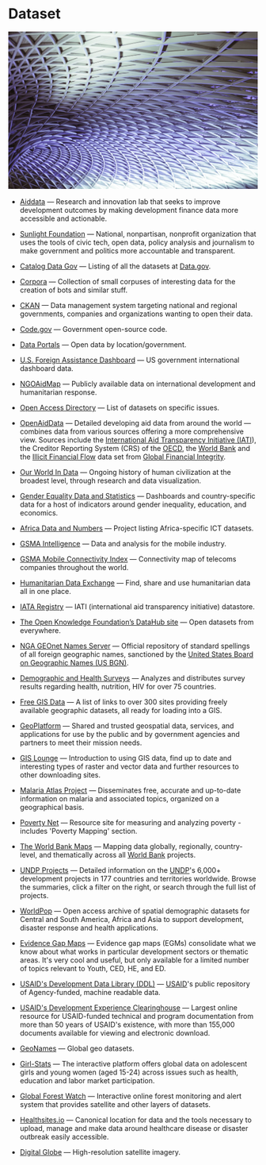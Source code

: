# Dataset

![dataset](../images/dataset.jpg)

- [Aiddata](http://aiddata.org) — Research and innovation lab that seeks to improve development outcomes by making development finance data more accessible and actionable.

- [Sunlight Foundation](https://sunlightfoundation.com) — National, nonpartisan, nonprofit organization that uses the tools of civic tech, open data, policy analysis and journalism to make government and politics more accountable and transparent.

- [Catalog Data Gov](https://catalog.data.gov) — Listing of all the datasets at [Data.gov](https://www.data.gov).

- [Corpora](https://github.com/dariusk/corpora) — Collection of small corpuses of interesting data for the creation of bots and similar stuff.

- [CKAN](https://ckan.org) — Data management system targeting national and regional governments, companies and organizations wanting to open their data.

- [Code.gov](https://code.gov) — Government open-source code.

- [Data Portals](http://dataportals.org) — Open data by location/government.

- [U.S. Foreign Assistance Dashboard](https://foreignassistance.gov) — US government international dashboard data.

- [NGOAidMap](https://ngoaidmap.org) — Publicly available data on international development and humanitarian response.

- [Open Access Directory](http://oad.simmons.edu/oadwiki/data_repositories) — List of datasets on specific issues.

- [OpenAidData](http://www.openaiddata.org) — Detailed developing aid data from around the world — combines data from various sources offering a more comprehensive view. Sources include the [International Aid Transparency Initiative (IATI](https://www.aidtransparency.net)), the Creditor Reporting System (CRS) of the [OECD](https://oecd.org), the [World Bank](http://worldbank.org) and the [Illicit Financial Flow](http://www.gfintegrity.org/issue/illicit-financial-flows/) data set from [Global Financial Integrity](http://www.gfintegrity.org).

- [Our World In Data](https://ourworldindata.org) — Ongoing history of human civilization at the broadest level, through research and data visualization.

- [Gender Equality Data and Statistics](http://datatopics.worldbank.org/gender) — Dashboards and country-specific data for a host of indicators around gender inequality, education, and economics.

- [Africa Data and Numbers](http://www.oafrica.com/data) — Project listing Africa-specific ICT datasets.

- [GSMA Intelligence](https://gsmaintelligence.com) — Data and analysis for the mobile industry.

- [GSMA Mobile Connectivity Index](https://www.mobileconnectivityindex.com) — Connectivity map of telecoms companies throughout the world.

- [Humanitarian Data Exchange](https://data.humdata.org) — Find, share and use humanitarian data all in one place.

- [IATA Registry](https://iatiregistry.org) — IATI (international aid transparency initiative) datastore.

- [The Open Knowledge Foundation’s DataHub site](https://datahub.io) — Open datasets from everywhere.

- [NGA GEOnet Names Server](http://geonames.nga.mil/gns/html) — Official repository of standard spellings of all foreign geographic names, sanctioned by the [United States Board on Geographic Names (US BGN)](https://geonames.usgs.gov).

- [Demographic and Health Surveys](https://dhsprogram.com) — Analyzes and distributes survey results regarding health, nutrition, HIV for over 75 countries.

- [Free GIS Data](https://freegisdata.rtwilson.com) — A list of links to over 300 sites providing freely available geographic datasets, all ready for loading into a GIS.

- [GeoPlatform](https://geoplatform.gov) — Shared and trusted geospatial data, services, and applications for use by the public and by government agencies and partners to meet their mission needs.

- [GIS Lounge](https://gislounge.com) — Introduction to using GIS data, find up to date and interesting types of raster and vector data and further resources to other downloading sites.

- [Malaria Atlas Project](https://map.ox.ac.uk) — Disseminates free, accurate and up-to-date information on malaria and associated topics, organized on a geographical basis.

- [Poverty Net](http://worldbank.org/en/topic/poverty) — Resource site for measuring and analyzing poverty - includes 'Poverty Mapping' section.

- [The World Bank Maps](http://maps.worldbank.org) — Mapping data globally, regionally, country-level, and thematically across all [World Bank](http://www.worldbank.org) projects.

- [UNDP Projects](https://open.undp.org) — Detailed information on the [UNDP](http://www.undp.org)'s 6,000+ development projects in 177 countries and territories worldwide. Browse the summaries, click a filter on the right, or search through the full list of projects.

- [WorldPop](http://worldpop.org.uk) — Open access archive of spatial demographic datasets for Central and South America, Africa and Asia to support development, disaster response and health applications.

- [Evidence Gap Maps](http://3ieimpact.org/en/evidence/gap-maps) — Evidence gap maps (EGMs) consolidate what we know about what works in particular development sectors or thematic areas. It's very cool and useful, but only available for a limited number of topics relevant to Youth, CED, HE, and ED.

- [USAID's Development Data Library (DDL)](https://usaid.gov/data) — [USAID](https://usaid.gov)'s public repository of Agency-funded, machine readable data.

- [USAID's Development Experience Clearinghouse](https://usaid.gov/results-and-data/information-resources/development-experience-clearinghouse-dec) — Largest online resource for USAID-funded technical and program documentation from more than 50 years of USAID's existence, with more than 155,000 documents available for viewing and electronic download.

- [GeoNames](http://www.geonames.org) — Global geo datasets.

- [Girl-Stats](https://girl-stats.org) — The interactive platform offers global data on adolescent girls and young women (aged 15-24) across issues such as health, education and labor market participation.

- [Global Forest Watch](https://www.globalforestwatch.org) — Interactive online forest monitoring and alert system that provides satellite and other layers of datasets.

- [Healthsites.io](https://healthsites.io) — Canonical location for data and the tools necessary to upload, manage and make data around healthcare disease or disaster outbreak easily accessible.

- [Digital Globe](https://www.digitalglobe.com) — High-resolution satellite imagery. 
